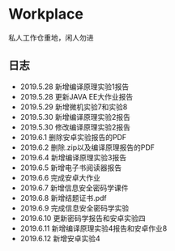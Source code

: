 # Workplace
私人工作仓重地，闲人勿进

## 日志
* 2019.5.28 新增编译原理实验1报告   
* 2019.5.28 更新JAVA EE大作业报告   
* 2019.5.29 新增微机实验7和实验8   
* 2019.5.30 新增编译原理实验2报告   
* 2019.5.30 修改编译原理实验2报告  
* 2019.6.1 删除安卓实验报告的PDF   
* 2019.6.2 删除.zip以及编译原理报告的PDF  
* 2019.6.4 新增编译原理实验3报告  
* 2019.6.5 新增电子书阅读器报告  
* 2019.6.6 完成安卓大作业  
* 2019.6.7 新增信息安全密码学课件  
* 2019.6.8 新增结题证书.pdf  
* 2019.6.9 完成信息安全密码学实验  
* 2019.6.10 更新密码学报告和安卓实验四  
* 2019.6.11 新增编译原理实验4报告和安卓作业8  
* 2019.6.12 新增安卓实验4